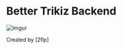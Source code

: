 # Better Trikiz Backend

![Imgur](https://i.pinimg.com/1200x/b6/2c/8d/b62c8d698c114731836cc4431b1ad0af.jpg)

Created by [2flp]